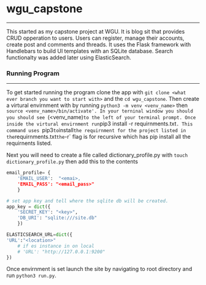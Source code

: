 # wgu_capstone

---

This started as my capstone project at WGU. It is blog sit that provides CRUD opperation to users. Users can register, manage their accounts, create post and comments and threads. It uses the Flask framework with Handlebars to build UI templates with an SQLite database. Search functionalty was added later using ElasticSearch. 

### Running Program

---

To get started running the program clone the app with `git clone <what ever branch you want to start with>` and the `cd wgu_capstone`. Then create a virtural envirnment with by running `python3 -m venv <venv_name>` then `source <venv_name>/bin/activate'. In your terninal window you should you should see `(<venv_name)` to the left of your terminal prompt. Once inside the virtural envirnment run `pip3 install -r requirnments.txt`. This command uses `pip3` to `install` the requirnment for the project listed in the `requirnments.txt` the `-r` flag is for recursive which has pip install all the requirnents listed. 

Next you will need to create a file called dictionary_profile.py with `touch dictionary_profile.py` then add this to the contents 
``` python 
email_profile= {
    'EMAIL_USER':  "<emai>,
    'EMAIL_PASS': "<email_pass>"
    }

# set app key and tell where the sqlite db will be created.
app_key = dict({
    'SECRET_KEY': "<key>",
    'DB_URI': "sqlite:///site.db"
    })

ELASTICSEARCH_URL=dict({
'URL':"<location>"
    # if es instance in on local
    # 'URL': "http://127.0.0.1:9200"
})
```

Once envirnment is set launch the site by navigating to root directory and run `python3 run.py`.
